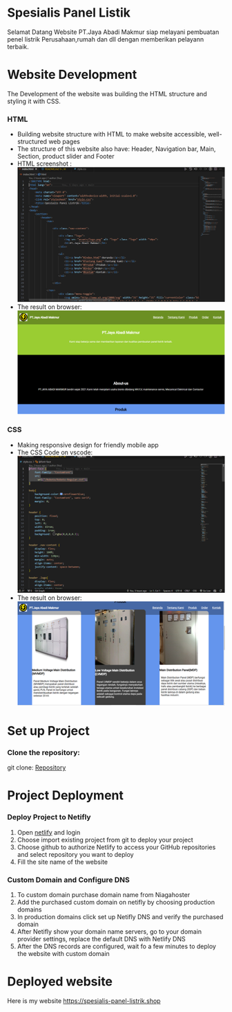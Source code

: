 # Spesialis Panel Listik
 Selamat Datang  Website PT.Jaya Abadi Makmur siap melayani pembuatan penel listrik Perusahaan,rumah dan dll dengan memberikan pelayann terbaik.

# Website Development
The Development of the website was building the HTML structure and styling it with CSS.

### HTML
* Building website structure with HTML to make website accessible, well-structured web pages
* The structure of this website also have: Header, Navigation bar, Main, Section, product slider and Footer
* HTML screenshot :
![HTML](assets%20read.me/HTML.png)
* The result on browser:
![WEBSITE](assets%20read.me/hasil%20Html.png )

### CSS
* Making responsive design for friendly mobile app
* The CSS Code on vscode:
![CSS](assets%20read.me/css.png)
* The result on browser:
![CSS-WEBSITE](assets%20read.me/Hasil%20Css.png)

# Set up Project
### Clone the repository:
git clone: [Repository](https://github.com/revou-fsse-oct24/milestone-1-habi29)

# Project Deployment

### Deploy Project to Netifly
1. Open [netlify](https://www.netlify.com/) and login
2. Choose import existing project from git to deploy your project
3. Choose github to authorize Netlify to access your GitHub repositories and select repository you want to deploy
4. Fill the site name of the website

### Custom Domain and Configure DNS
1. To custom domain purchase domain name from Niagahoster
2. Add the purchased custom domain on netifly by choosing production domains
3. In production domains click set up Netifly DNS and verify the purchased domain
4. After Netifly show your domain name servers, go to your domain provider settings, replace the default DNS with Netlify DNS
5. After the DNS records are configured, wait fo a few minutes to deploy the website with custom domain

# Deployed website
Here is my website https://spesialis-panel-listrik.shop